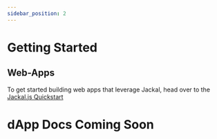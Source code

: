 ```yaml
---
sidebar_position: 2
---
```

# Getting Started
## Web-Apps
To get started building web apps that leverage Jackal, head over to the [Jackal.js Quickstart](./jackaljs/intro.md)
<!-- ## Dependencies

* Golang
* Rust
* Cargo
* Cargo Generate
* Wasm32
* Canined
* Docker

### Golang

Golang is required to build the [canined](#canined) binary. Get [Golang](https://go.dev/doc/install)!

### Rust

#### Cargo

#### Cargo Generate

#### Wasm32

## Canined

## Docker -->

# dApp Docs Coming Soon